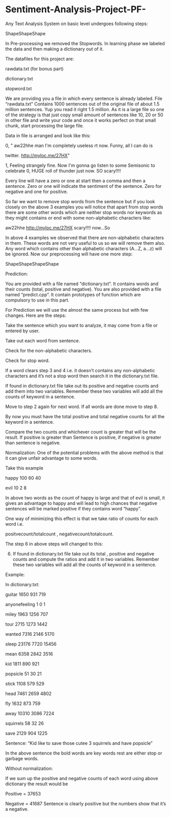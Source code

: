 # Sentiment-Analysis-Project-PF-
Any Text Analysis System on basic level undergoes following steps: 

ShapeShapeShape 

 

In Pre-processing we removed the Stopwords. In learning phase we labeled the data and then making a dictionary out of it. 

 

The datafiles for this project are: 

 

rawdata.txt (for bonus part) 

dictionary.txt 

stopword.txt 

 

We are providing you a file in which every sentence is already labeled. File “rawdata.txt” Contains 1000 sentences out of the original file of about 1.5 million sentences. Yup you read it right 1.5 million. As it is a large file so one of the strategy is that just copy small amount of sentences like 10, 20 or 50 in other file and write your code and once it works perfect on that small chunk, start processing the large file. 

 

Data in file is arranged and look like this: 

 

0, "   aw22hhe man	I'm completely useless rt now. Funny, all I can do is 

twitter. http://myloc.me/27HX" 

1,	Feeling strangely fine. Now I'm gonna go listen to some Semisonic to celebrate 0,	HUGE roll of thunder just now. SO scary!!!! 

 Every line will have a zero or one at start then a comma and then a sentence. Zero or one will indicate the sentiment of the sentence. Zero for negative and one for positive. 

 

So far we want to remove stop words from the sentence but if you look closely on the above 3 examples you will notice that apart from stop words there are some other words which are neither stop words nor keywords as they might contains or end with some non-alphabetic characters like: 

 

aw22hhe http://myloc.me/27HX scary!!!! now…So 

 

In above 4 examples we observed that there are non-alphabetic characters in them. These words are not very useful to us so we will remove them also. Any word which contains other than alphabetic characters (A…Z, a…z) will be ignored. Now our preprocessing will have one more step: 

ShapeShapeShapeShape 

 

Prediction: 

 

You are provided with a file named “dictionary.txt”. It contains words and their counts (total, positive and negative). You are also provided with a file named “predict.cpp”. It contain prototypes of function which are compulsory to use in this part. 

 

For Prediction we will use the almost the same process but with few changes. Here are the steps: 

 

Take the sentence which you want to analyze, it may come from a file or entered by user. 

Take out each word from sentence. 

Check for the non-alphabetic characters. 

Check for stop word. 

If a word clears step 3 and 4 i.e. it doesn’t contains any non-alphabetic characters and it’s not a stop word then search it in the dictionary.txt file. 

If found in dictionary.txt file take out its positive and negative counts and add them into two variables. Remember these two variables will add all the counts of keyword in a sentence. 

Move to step 2 again for next word. If all words are done move to step 8. 

By now you must have the total positive and total negative counts for all the keyword in a sentence. 

Compare the two counts and whichever count is greater that will be the result. If positive is greater than Sentence is positive, if negative is greater than sentence is negative. 

 

Normalization: 
One of the potential problems with the above method is that it can give unfair advantage to some words. 

Take this example 

 

happy 100 60 40 

evil	10 2 8 

 

In above two words as the count of happy is large and that of evil is small, it gives an advantage to happy and will lead to high chances that negative sentences will be marked positive if they contains word “happy”. 

 

One way   of   minimizing   this   effect   is   that   we   take   ratio   of   counts   for   each   word   i.e. 

positvecount/totalcount , negativecount/totalcount. 

 

The step 6 in above steps will changed to this: 

 

6) If found in dictionary.txt file take out its total , positive and negative counts and compute the ratios and add it in two variables. Remember these two variables will add all the counts of keyword in a sentence. 

Example: 

In dictionary.txt: 

 

guitar 1650 931 719 

anyonefeeling 1 0 1 

miley 1963 1256 707 

tour 2715 1273 1442 

wanted 7316 2146 5170 

sleep 23176 7720 15456 

mean 6358 2842 3516 

kid 1811 890 921 

popsicle 51 30 21 

stick 1108 579 529 

head 7461 2659 4802 

fly 1632 873 759 

away 10310 3086 7224 

squirrels 58 32 26 

save 2129 904 1225 

 

Sentence: “Kid like to save those cutee 3 squirrels and have popsicle” 

 

In the above sentence the bold words are key words rest are either stop or garbage words. 

 

Without normalization: 

 

If we sum up the positive and negative counts of each word using above dictionary the result would be 

 

Positive = 37653 

Negative = 41687 Sentence is clearly positive but the numbers show that it’s a negative. 
